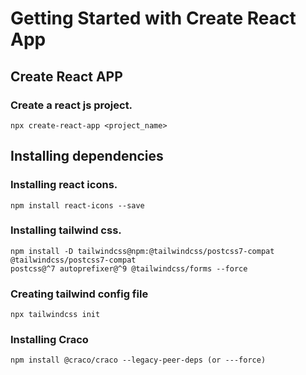 # Getting Started with Create React App

## Create React APP
### Create a react js project.
```
npx create-react-app <project_name>
```
## Installing dependencies
### Installing react icons.
```
npm install react-icons --save
```

### Installing tailwind css.
```
npm install -D tailwindcss@npm:@tailwindcss/postcss7-compat @tailwindcss/postcss7-compat 
postcss@^7 autoprefixer@^9 @tailwindcss/forms --force
```

### Creating tailwind config file
```
npx tailwindcss init
```
### Installing Craco
```
npm install @craco/craco --legacy-peer-deps (or ---force)
```
